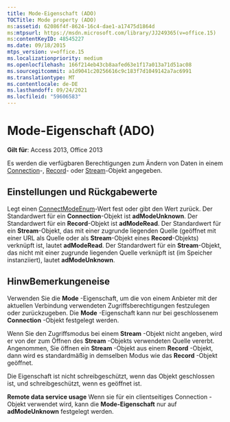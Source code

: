 ```yaml
---
title: Mode-Eigenschaft (ADO)
TOCTitle: Mode property (ADO)
ms:assetid: 62086f4f-8624-16c4-dae1-a17475d1864d
ms:mtpsurl: https://msdn.microsoft.com/library/JJ249365(v=office.15)
ms:contentKeyID: 48545227
ms.date: 09/18/2015
mtps_version: v=office.15
ms.localizationpriority: medium
ms.openlocfilehash: 166f214eb43cb8aafed63e1f17a013a71d51ac08
ms.sourcegitcommit: a1d9041c20256616c9c183f7d1049142a7ac6991
ms.translationtype: MT
ms.contentlocale: de-DE
ms.lasthandoff: 09/24/2021
ms.locfileid: "59606583"
---
```

# <a name="mode-property-ado"></a>Mode-Eigenschaft (ADO)


**Gilt für**: Access 2013, Office 2013

Es werden die verfügbaren Berechtigungen zum Ändern von Daten in einem [Connection](connection-object-ado.md)-, [Record](record-object-ado.md)- oder [Stream](stream-object-ado.md)-Objekt angegeben.

## <a name="settings-and-return-values"></a>Einstellungen und Rückgabewerte

Legt einen [ConnectModeEnum](connectmodeenum.md)-Wert fest oder gibt den Wert zurück. Der Standardwert für ein **Connection**-Objekt ist **adModeUnknown**. Der Standardwert für ein **Record**-Objekt ist **adModeRead**. Der Standardwert für ein **Stream**-Objekt, das mit einer zugrunde liegenden Quelle (geöffnet mit einer URL als Quelle oder als **Stream**-Objekt eines **Record**-Objekts) verknüpft ist, lautet **adModeRead**. Der Standardwert für ein **Stream**-Objekt, das nicht mit einer zugrunde liegenden Quelle verknüpft ist (im Speicher instanziiert), lautet **adModeUnknown**.

## <a name="remarks"></a>HinwBemerkungeneise

Verwenden Sie die **Mode** -Eigenschaft, um die von einem Anbieter mit der aktuellen Verbindung verwendeten Zugriffsberechtigungen festzulegen oder zurückzugeben. Die **Mode** -Eigenschaft kann nur bei geschlossenem **Connection** -Objekt festgelegt werden.

Wenn Sie den Zugriffsmodus bei einem **Stream** -Objekt nicht angeben, wird er von der zum Öffnen des **Stream** -Objekts verwendeten Quelle vererbt. Angenommen, Sie öffnen ein **Stream** -Objekt aus einem **Record** -Objekt, dann wird es standardmäßig in demselben Modus wie das **Record** -Objekt geöffnet.

Die Eigenschaft ist nicht schreibgeschützt, wenn das Objekt geschlossen ist, und schreibgeschützt, wenn es geöffnet ist.

**Remote data service usage** Wenn sie für ein clientseitiges Connection -Objekt verwendet wird, kann die **Mode-Eigenschaft** nur auf **adModeUnknown** festgelegt werden.

